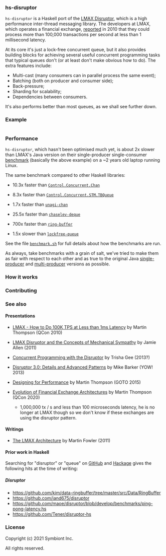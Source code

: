 ### hs-disruptor

`hs-disruptor` is a Haskell port of the [LMAX
Disruptor](https://github.com/LMAX-Exchange/disruptor), which is a high
performance inter-thread messaging library. The developers at LMAX, which
operates a financial exchange,
[reported](https://www.infoq.com/presentations/LMAX/) in 2010 that they could
process more than 100,000 transactions per second at less than 1 millisecond
latency.

At its core it's just a lock-free concurrent queue, but it also provides
building blocks for achieving several useful concurrent programming tasks that
typical queues don't (or at least don't make obvious how to do). The extra
features include:

  * Multi-cast (many consumers can in parallel process the same event);
  * Batching (both on producer and consumer side);
  * Back-pressure;
  * Sharding for scalability;
  * Dependencies between consumers.

It's also performs better than most queues, as we shall see further down.

### Example

```haskell
```

### Performance

`hs-disruptor`, which hasn't been optimised much yet, is about 2x slower than
LMAX's Java version on their single-producer single-consumer
[benchmark](https://github.com/LMAX-Exchange/disruptor/blob/master/src/perftest/java/com/lmax/disruptor/sequenced/OneToOneSequencedThroughputTest.java)
(basically the above example) on a ~2 years old laptop running Linux.

The same benchmark compared to other Haskell libraries:

  * 10.3x faster than
    [`Control.Concurrent.Chan`](https://hackage.haskell.org/package/base-4.15.0.0/docs/Control-Concurrent-Chan.html)

  * 8.3x faster than
    [`Control.Concurrent.STM.TBQueue`](https://hackage.haskell.org/package/stm/docs/Control-Concurrent-STM-TBQueue.html)

  * 1.7x faster than
    [`unagi-chan`](https://hackage.haskell.org/package/unagi-chan)

  * 25.5x faster than
    [`chaselev-deque`](https://hackage.haskell.org/package/chaselev-deque)

  * 700x faster than [`ring-buffer`](https://hackage.haskell.org/package/ring-buffer)

  * 1.5x slower than
    [`lockfree-queue`](https://hackage.haskell.org/package/lockfree-queue)


See the file [`benchmark.sh`](benchmark.sh) for full details about how the
benchmarks are run.

As always, take benchmarks with a grain of salt, we've tried to make them as
fair with respect to each other and as true to the original Java
[single-producer](https://github.com/LMAX-Exchange/disruptor/blob/master/src/perftest/java/com/lmax/disruptor/sequenced/OneToOneSequencedThroughputTest.java)
and
[multi-producer](https://github.com/LMAX-Exchange/disruptor/blob/master/src/perftest/java/com/lmax/disruptor/sequenced/ThreeToOneSequencedThroughputTest.java)
versions as possible.

### How it works

### Contributing

### See also

#### Presentations

  * [LMAX - How to Do 100K TPS at Less than 1ms
    Latency](https://www.infoq.com/presentations/LMAX/) by Martin Thompson (QCon
    2010)

  * [LMAX Disruptor and the Concepts of Mechanical
    Sympathy](https://youtube.com/watch?v=Qho1QNbXBso) by Jamie Allen (2011)

  * [Concurrent Programming with the
    Disruptor](https://youtube.com/watch?v=eTeWxZvlCZ8) by Trisha Gee (2013?)

  * [Disruptor 3.0: Details and Advanced
    Patterns](https://youtube.com/watch?v=2Be_Lqa35Y0) by Mike Barker (YOW!
    2013)

  * [Designing for Performance](https://youtube.com/watch?v=fDGWWpHlzvw) by
    Martin Thompson (GOTO 2015)

  * [Evolution of Financial Exchange
     Architectures](https://www.youtube.com/watch?v=qDhTjE0XmkE) by Martin
     Thompson (QCon 2020)
      + 1,000,000 tx / s and less than 100 microseconds latency, he is no longer
        at LMAX though so we don't know if these exchanges are using the
        disruptor pattern.

#### Writings

  * [The LMAX Architecture](https://martinfowler.com/articles/lmax.html) by
    Martin Fowler (2011)

#### Prior work in Haskell

Searching for "disruptor" or "queue" on
[GitHub](https://github.com/search?l=Haskell&q=disruptor&type=Repositories) and
[Hackage](https://hackage.haskell.org/packages/search?terms=queue) gives the
following hits at the time of writing:

##### Disruptor

  * https://github.com/kim/data-ringbuffer/tree/master/src/Data/RingBuffer
  * https://github.com/iand675/disruptor
  * https://github.com/maoe/disruptor/blob/develop/benchmarks/ping-pong-latency.hs
  * https://github.com/Tener/disruptor-hs


### License

Copyright (c) 2021 Symbiont Inc.

All rights reserved.

